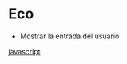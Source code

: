 # Eco

* Mostrar la entrada del usuario

[javascript](https://github.com/USantaTecla-domain-text/javascript/blob/master/eco/logic.js)


